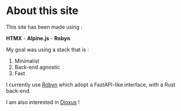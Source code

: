 # About this site

This site has been made using :

**HTMX** - **Alpine.js** - **Robyn**

My goal was using a stack that is :<br>

1. Minimalist<br>
2. Back-end agnostic<br>
3. Fast

I currently use [Robyn](https://robyn.tech/) which adopt a FastAPI-like interface, with a Rust back-end.

I am also interested in [Dioxus](https://dioxuslabs.com/) !
